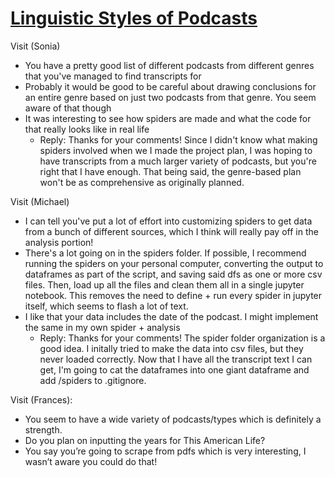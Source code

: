 # [Linguistic Styles of Podcasts](https://github.com/Data-Science-for-Linguists-2021/Linguistic-Styles-of-Podcasts)

Visit (Sonia)
- You have a pretty good list of different podcasts from different genres that you've managed to find transcripts for
- Probably it would be good to be careful about drawing conclusions for an entire genre based on just two podcasts from that genre. You seem aware of that though
- It was interesting to see how spiders are made and what the code for that really looks like in real life
	- Reply: Thanks for your comments!  Since I didn't know what making spiders involved when we I made the project plan, I was hoping to have transcripts from a much larger variety of podcasts, but you're right that I have enough.  That being said, the genre-based plan won't be as comprehensive as originally planned.

Visit (Michael)
- I can tell you've put a lot of effort into customizing spiders to get data from a bunch of different sources, which I think will really pay off in the analysis portion!
- There's a lot going on in the spiders folder. If possible, I recommend running the spiders on your personal computer, converting the output to dataframes as part of the script, and saving said dfs as one or more csv files. Then, load up all the files and clean them all in a single jupyter notebook. This removes the need to define + run every spider in jupyter itself, which seems to flash a lot of text. 
- I like that your data includes the date of the podcast. I might implement the same in my own spider + analysis
	- Reply: Thanks for your comments!  The spider folder organization is a good idea.  I initally tried to make the data into csv files, but they never loaded correctly.  Now that I have all the transcript text I can get, I'm going to cat the dataframes into one giant dataframe and add /spiders to .gitignore.

Visit (Frances):
- You seem to have a wide variety of podcasts/types which is definitely a strength.
- Do you plan on inputting the years for This American Life?
- You say you’re going to scrape from pdfs which is very interesting, I wasn’t aware you could do that!
